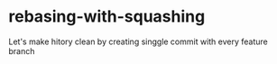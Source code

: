 # rebasing-with-squashing
Let's make hitory clean by creating singgle commit with every feature branch
